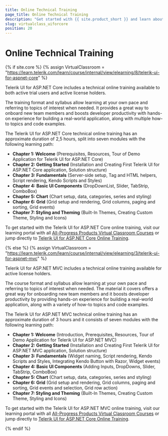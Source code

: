 ```yaml
---
title: Online Technical Training
page_title: Online Technical Training
description: "Get started with {{ site.product_short }} and learn about the Online Technical Training free on-demand training program exclusive to active  license holders."
slug: virtualclass_uiforcore
position: 20
---
```


# Online Technical Training

{% if site.core %}
    {% assign VirtualClassroom = "https://learn.telerik.com/learn/course/internal/view/elearning/8/telerik-ui-for-aspnet-core" %}

Telerik UI for ASP.NET Core includes a technical online training available to both active trial users and active license holders.

The training format and syllabus allow learning at your own pace and referring to topics of interest when needed. It provides a great way to onboard new team members and boosts developer productivity with hands-on experience for building a real-world application, along with multiple how-to topics and code examples.

The Telerik UI for ASP.NET Core technical online training has an approximate duration of 2,5 hours, split into seven modules with the following learning path:

* **Chapter 1: Welcome** (Prerequisites, Resources, Tour of Demo Application for Telerik UI for ASP.NET Core)
* **Chapter 2: Getting Started** (Installation and Creating First Telerik UI for ASP.NET Core application, Solution structure)
* **Chapter 3: Fundamentals** (Server-side setup, Tag and HTML helpers, Script rendering, Kendo Scripts and Styles)
* **Chapter 4: Basic UI Components** (DropDownList, Slider, TabStrip, ComboBox)
* **Chapter 5: Chart** (Chart setup, data, categories, series and styling)
* **Chapter 6: Grid** (Grid setup and rendering, Grid columns, paging and sorting, Grid events)
* **Chapter 7: Styling and Theming** (Built-In Themes, Creating Custom Theme, Styling and Icons)

To get started with the Telerik UI for ASP.NET Core online training, visit our learning portal with all [All-Progress Products Virtual Classroom Courses](https://learn.telerik.com/learn) or jump directly to [Telerik UI for ASP.NET Core Online Training](https://learn.telerik.com/learn/course/external/view/elearning/8/telerik-ui-for-aspnet-core).
    
{% else %}
    {% assign VirtualClassroom = "https://learn.telerik.com/learn/course/internal/view/elearning/3/telerik-ui-for-aspnet-mvc" %}

   
Telerik UI for ASP.NET MVC includes a technical online training available for active license holders.

The course format and syllabus allow learning at your own pace and referring to topics of interest when needed. The material it covers offers a great way for onboarding new team members and it boosts developer productivity by providing hands-on experience for building a real-world application, along with a variety of how-to topics and code examples.

The Telerik UI for ASP.NET MVC technical online training has an approximate duration of 3 hours and it consists of seven modules with the following learning path:

* **Chapter 1: Welcome** (Introduction, Prerequisites, Resources, Tour of Demo Application for Telerik UI for ASP.NET MVC)
* **Chapter 2: Getting Started** (Installation and Creating First Telerik UI for ASP.NET MVC application, Solution structure)
* **Chapter 3: Fundamentals** (Widget naming, Script rendering, Kendo Scripts and Styles, Integrating Kendo Button with Razor, Widget events)
* **Chapter 4: Basic UI Components** (Adding Inputs, DropDowns, Slider, TabStrip, ComboBox)
* **Chapter 5: Chart** (Chart setup, data, categories, series and styling)
* **Chapter 6: Grid** (Grid setup and rendering, Grid columns, paging and sorting, Grid events and selection, Grid row action)
* **Chapter 7: Styling and Theming** (Built-In Themes, Creating Custom Theme, Styling and Icons)

To get started with the Telerik UI for ASP.NET MVC online training, visit our learning portal with all [All-Progress Products Virtual Classroom Courses](https://learn.telerik.com/learn) or jump directly to [Telerik UI for ASP.NET Core Online Training](https://learn.telerik.com/learn/course/external/view/elearning/3/telerik-ui-for-aspnet-mvc).

{% endif %}
  

